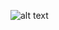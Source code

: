 ![alt text][keenan]

[keenan]: https://www.ajc.com/blog/radiotvtalk/kenan-thompson-preps-for-13th-season-with-snl-may-teach-your-school/NsLk2GE2bOtf5UmlLlHEUN/ "Logo Title Text 2"